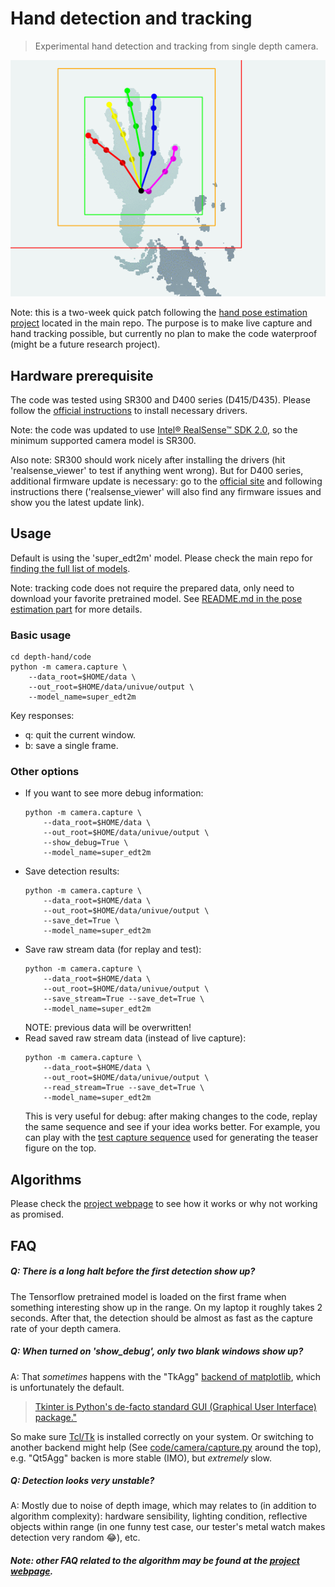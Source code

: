 # Hand detection and tracking

> Experimental hand detection and tracking from single depth camera.

<span style="display:block;text-align:center">![Test sequence.](/eval/test_seq.gif)</span>

Note: this is a two-week quick patch following the [hand pose estimation project](https://github.com/xkunwu/depth-hand) located in the main repo.
The purpose is to make live capture and hand tracking possible, but currently no plan to make the code waterproof (might be a future research project).

## Hardware prerequisite
The code was tested using SR300 and D400 series (D415/D435).
Please follow the [official instructions](https://github.com/IntelRealSense/librealsense/blob/master/doc/distribution_linux.md) to install necessary drivers.

Note: the code was updated to use [Intel® RealSense™ SDK 2.0](https://github.com/IntelRealSense/librealsense), so the minimum supported camera model is SR300.

Also note: SR300 should work nicely after installing the drivers (hit 'realsense_viewer' to test if anything went wrong). But for D400 series, additional firmware update is necessary: go to the [official site](https://downloadcenter.intel.com/download/28377/Latest-Firmware-for-Intel-RealSense-D400-Product-Family?v=t) and following instructions there ('realsense_viewer' will also find any firmware issues and show you the latest update link).

## Usage
Default is using the 'super_edt2m' model.
Please check the main repo for [finding the full list of models](/README.md#print-model-list).

Note: tracking code does not require the prepared data, only need to download your favorite pretrained model. See [README.md in the pose estimation part](/README.md#pretrained-models) for more details.

### Basic usage
```
cd depth-hand/code
python -m camera.capture \
    --data_root=$HOME/data \
    --out_root=$HOME/data/univue/output \
    --model_name=super_edt2m
```
Key responses:
-   q: quit the current window.
-   b: save a single frame.

### Other options
-   If you want to see more debug information:
    ```
    python -m camera.capture \
        --data_root=$HOME/data \
        --out_root=$HOME/data/univue/output \
        --show_debug=True \
        --model_name=super_edt2m
    ```
-   Save detection results:
    ```
    python -m camera.capture \
        --data_root=$HOME/data \
        --out_root=$HOME/data/univue/output \
        --save_det=True \
        --model_name=super_edt2m
    ```
-   Save raw stream data (for replay and test):
    ```
    python -m camera.capture \
        --data_root=$HOME/data \
        --out_root=$HOME/data/univue/output \
        --save_stream=True --save_det=True \
        --model_name=super_edt2m
    ```
    NOTE: previous data will be overwritten!
-   Read saved raw stream data (instead of live capture):
    ```
    python -m camera.capture \
        --data_root=$HOME/data \
        --out_root=$HOME/data/univue/output \
        --read_stream=True --save_det=True \
        --model_name=super_edt2m
    ```
    This is very useful for debug: after making changes to the code, replay the same sequence and see if your idea works better.
    For example, you can play with the [test capture sequence](https://pan.baidu.com/s/1dm8gTcEOO0GjW6U9SEH1gw) used for generating the teaser figure on the top.

## Algorithms
Please check the [project webpage](https://xkunwu.github.io/projects/depth-hand/depth-hand) to see how it works or why not working as promised.

## FAQ
##### Q: There is a long halt before the first detection show up?
The Tensorflow pretrained model is loaded on the first frame when something interesting show up in the range.
On my laptop it roughly takes 2 seconds.
After that, the detection should be almost as fast as the capture rate of your depth camera.

##### Q: When turned on 'show_debug', only two blank windows show up?
A: That *sometimes* happens with the "TkAgg" [backend of matplotlib](https://matplotlib.org/faq/usage_faq.html#what-is-a-backend), which is unfortunately the default.
> [Tkinter is Python's de-facto standard GUI (Graphical User Interface) package."](https://wiki.python.org/moin/TkInter)

So make sure [Tcl/Tk](http://www.tcl.tk/) is installed correctly on your system.
Or switching to another backend might help (See [code/camera/capture.py](/code/camera/capture.py) around the top), e.g. "Qt5Agg" backen is more stable (IMO), but *extremely* slow.

##### Q: Detection looks very unstable?
A: Mostly due to noise of depth image, which may relates to (in addition to algorithm complexity): hardware sensibility, lighting condition, reflective objects within range (in one funny test case, our tester's metal watch makes detection very random :joy:), etc.

##### Note: other FAQ related to the algorithm may be found at the [project webpage](https://xkunwu.github.io/projects/depth-hand/depth-hand).
